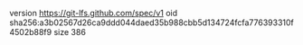 version https://git-lfs.github.com/spec/v1
oid sha256:a3b02567d26ca9ddd044daed35b988cbb5d134724fcfa776393310f4502b88f9
size 386
